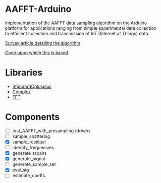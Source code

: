 # AAFFT-Arduino
Implementation of the AAFFT data sampling algorithm on the Arduino platform for applications ranging from simple experimental data collection to efficient collection and transmission of IoT (Internet of Things) data. 

[Survey article detailing the algorithm](http://users.cms.caltech.edu/~jtropp/papers/GST08-Tutorial-Fast.pdf)

[Code upon which this is based](https://github.com/annacgilbert/Simple-sublinear-Fourier-sampling)

# Libraries
- [StandardCplusplus](https://github.com/maniacbug/StandardCplusplus)
- [Complex](https://github.com/RobTillaart/Arduino/tree/master/libraries/Complex)
- [FFT](http://wiki.openmusiclabs.com/wiki/ArduinoFFT)

# Components
- [ ] test_AAFFT_with_presampling (driver)
- [ ] sample_shattering
- [x] sample_residual
- [ ] identify_frequencies
- [x] generate_tspairs
- [x] generate_signal
- [ ] generate_sample_set
- [x] eval_sig
- [ ] estimate_coeffs